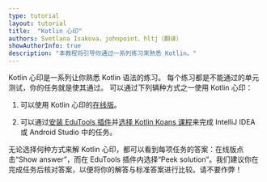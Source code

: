 ```yaml
---
type: tutorial
layout: tutorial
title:  "Kotlin 心印"
authors: Svetlana Isakova，johnpoint、hltj（翻译）
showAuthorInfo: true
description: "本教程将引导你通过一系列练习来熟悉 Kotlin。"
---
```

Kotlin 心印是一系列让你熟悉 Kotlin 语法的练习。
每个练习都是不能通过的单元测试，你的任务就是使其通过。
可以通过下列辆种方式之一使用 Kotlin 心印：

1. 可以使用 Kotlin 心印的[在线版](https://play.kotlinlang.org/koans)。

2. 可以通过[安装 EduTools 插件](https://www.jetbrains.com/help/education/install-edutools-plugin.html)并[选择 Kotlin Koans 课程](https://www.jetbrains.com/help/education/learner-start-guide.html?section=Kotlin%20Koans)来完成 IntelliJ IDEA 或 Android Studio 中的任务。

无论选择何种方式来解 Kotlin 心印，都可以看到每项任务的答案：在线版点击“Show answer”，而在 EduTools 插件内选择“Peek solution”。我们建议你在完成任务后核对答案，以便将你的解答与标准答案进行比较。请不要作弊！
